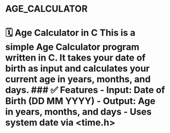 # AGE_CALCULATOR
# 🗓 Age Calculator in C  This is a simple Age Calculator program written in C.   It takes your date of birth as input and calculates your current age in years, months, and days.  ### ✅ Features - Input: Date of Birth (DD MM YYYY) - Output: Age in years, months, and days - Uses system date via &lt;time.h> 
